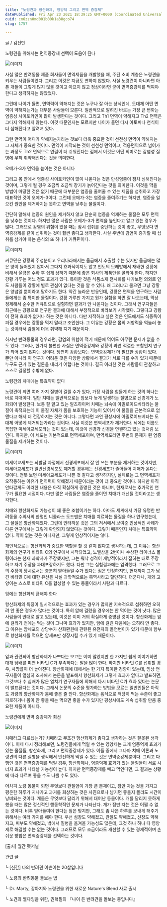 ```yaml
---
title: "노령견과 항산화제, 영양제 그리고 면역 증강제"
datePublished: Fri Apr 23 2021 18:39:25 GMT+0000 (Coordinated Universal Time)
cuid: cm6zzn0md001b09k1a38gco74
slug: 1757

---
```



글 / 김진만

노령견을 위해서는 면역증강제 선택이 도움이 된다

![이미지](https://cdn.hashnode.com/res/hashnode/image/upload/v1739248470581/e7d7f56f-b5c7-4fad-b5b1-26a2231a669b.jpeg)

​사실 많은 반려동물 제품 회사들이 면역제품을 개발했을 때, 주된 소비 계층은 노령견을 키우는 사람들이었다. 그리고 이것은 지금도 변하지 않았다. 사실 노령견이 아니라면 아픈 개들이 그렇게 많지 않을 것이고 아프지 않고 정상이라면 굳이 면역증강제를 먹여야 한다고 생각하지는 않았었다.

그런데 나이가 들면, 면역력이 약해지는 것은 누구나 잘 아는 상식인데, 도대체 어떤 면역이 약해지는가는 대부분 사람들이 모른다. 일반적으로 알려진 바로는 가장 큰 변화는 염증성 사이토카인이 많이 발생한다는 것이다. 그리고 Th1 면역이 약해지고 Th2 면역은 그다지 약해지지 않는다. 이것 때문인지는 모르지만 나이가 들면 다시 아토피나 천식이 더 심해진다고 알려져 있다.

그런 면역이 어디가 약해지는가라는 것보다 더욱 중요한 것이 선천성 면역이 약해지는 그 자체가 중요한 것이다. 면역이 시작되는 것이 선천성 면역이고, 적응면역으로 넘어가는 과정도 Th2 면역으로 연결이 더 쉬워진다는 점에서 이것은 어떤 의미로는 감염성 질병에 무척 취약해진다는 것을 의미한다.

오메가-3가 면역을 높이는 것은 아니다

그리고 몸 안에서 염증성 사이토카인이 많이 나온다는 것은 만성염증이 점차 심해진다는 것이며, 그렇게 될 경우 조금씩 조금씩 장기가 늙어간다는 것을 의미한다. 이것을 막을 방법이 마땅한 것은 없기 때문에 대부분은 염증을 줄여줄 수 있는 제품을 섭취하고 가장 대표적인 것이 오메가-3이다. 그런데 오메가-3는 염증을 줄여주기는 하지만, 염증을 일으킨 원인을 제거하지는 못하고 면역을 낮추는 물질이다.

간단히 말해서 염증의 원인을 제거하지 않고 단순히 염증을 억제하는 물질은 모두 면역을 낮추는 것이다. 하지만 많은 사람은 오메가-3가 면역을 높인다고 알고 있는 경우가 많다. 그러므로 감염의 위험이 있을 때는 잠시 섭취를 중단하는 것이 좋고, 무엇보다 면역증강제를 같이 섭취하는 것이 훨씬 좋다고 생각한다. 사실 주변에 감염이 증가할 때 섭취를 삼가야 하는 음식의 또 하나가 커큐민이다.

![이미지](https://cdn.hashnode.com/res/hashnode/image/upload/v1739248472204/1e555cba-4f90-4d70-a17a-ae3d8b3bc245.jpeg)

커큐민은 강황의 주성분이고 우리나라에서는 울금에서 추출할 수는 있지만 울금에는 많은 양이 들어있지 않아서 그다지 효과적이지도 않고 인도의 모래밭에서 재배한 강황에 비해서 울금은 수확 후 쉽게 상하기 때문에 좋은 회사의 제품만을 골라야 한다. 하지만 강황 가루는 어느 정도 효과가 있다. 특이한 것은 식품소재 전시회를 나가보면 의외로 인도 사람들이 강황에 별로 관심이 없다는 것을 알 수 있다. 왜 그러냐고 물으면 그냥 강황은 양념일 뿐이라고 말하기도 한다. 약간 놀라운 반응인데, 강황은 면역을 연구하는 사람들에게는 좀 특이한 물질이다. 강황 가루만 가지고 뭔가 실험을 하면 잘 나오는데, 막상 정제해서 순수한 커큐민으로 실험하면 결과가 안 나온다는 것이다. 그래서 연구자들은 최근에는 강황으로 연구한 결과에 대해서 부정적으로 바라보기 시작했다. 그렇다고 강황이 전혀 효과가 없거나 하는 것은 아니다. 다만 지적하고 싶은 것은 인도에서도 식중독이 퍼질 경우에는 강황을 먹지 말라고 조언한다. 그 이유는 강황은 몸의 저항력을 억눌러 놓는 것이라서 감염에 더욱 취약해 지기 때문이다.

하지만 반려동물의 경우라면, 감염의 위험이 적기 때문에 먹여도 아무런 문제가 없을 수도 있다. 그러나, 한가지 불편한 사실은 면역증강제와 강황이 과연 적절한 조합인지 연구가 되어 있지 않다는 것이다. 당연히 강황보다는 면역증강제가 더 필요한 상황이 있다. 뿐만 아니라 이 연구가 어려운 것은 다양한 상황에서 결과가 서로 다를 수가 있기 때문에 누구도 근거 있는 결론을 내리기 어렵다는 것이다. 결국 이러한 것은 사람들이 관찰하고 스스로 결정할 수밖에 없다.

노령견의 치매에는 특효약이 없다

​노령견이 되면 여러 가지 질병이 걸릴 수가 있다, 가장 사람을 힘들게 하는 것의 하나는 바로 치매이다. 일단 치매는 일반적으로는 암보다 늦게 발생하는 질병으로 신경계가 노화되어 발생한다. 보통 잘 알고 있는 알츠하이머 치매는 뇌속에 아밀로이드베타라는 물질이 축적되는데 이 물질 자체가 몸을 보호하는 기능이 있어서 이 물질을 근본적으로 없앤다고 해서 더 건강하지는 것은 아니다. 그렇다면 과연 평상시에 아밀로이드베타는 도대체 어떻게 제거되는가라는 것이다. 사실 이것은 면역세포가 제거한다. 뇌에는 이름도 복잡한 미세아교세포라는 것이 있는데, 이것이 신경과 신경을 연결하고 있는 것처럼 보인다. 하지만, 이 세포는 기본적으로 면역세포이며, 면역세포라면 주변의 문제가 된 염증 물질을 제거하는 것이다.

![이미지](https://cdn.hashnode.com/res/hashnode/image/upload/v1739248474216/dae3f2fd-787d-488b-b9f2-60976e7dc7a8.jpeg)

미세야교세포는 뇌발달 과정에서 신경세포에서 잘 안 쓰는 부분을 제거하는 것이지만, 미세아교세포가 일반신경세포도 제거할 경우에는 신경세포가 줄어들어 치매가 온다는 것이다. 언뜻 보면 미세아교세포가 나쁜 것 같다고 생각하지만, 실제로는 그 면역세포가 오작동하는 이유가 면역력이 약해졌기 때문이라는 것이 더 중요한 것이다. 하지만 아직 안타깝게도 이러한 내용은 아직 확실하게 증명된 것은 아니며, 현재로서는 추가적인 연구가 필요한 시점이다. 다만 많은 사람들은 염증을 줄이면 치매가 개선될 것이라고는 생각한다.

치매와 항산화제도 가능성이 꽤 좋은 조합이기는 하다. 아마도 세계에서 가장 유명한 반려동물 수의사의 한명인 니콜라스 도드맨은 치매를 치료하는 물질을 하나 연구했는데, 그 물질은 항산화제였다. 그런데 안타까운 것은 그의 저서에서 보여준 인상적인 사례가 다른 연구에서는 그렇게 확인되지 않았다는 것이다. 그렇기 때문인지 치매는 특효약이 없다. 약이 없는 것은 아니지만, 그렇게 인상적이지는 않다.

개인적으로는 항산화제가 중요한 역할을 할 것 같지 않다고 생각하는데, 그 이유는 항산화제의 연구가 비타민 C의 연구에서 시작되었고, 노벨상을 2번이나 수상한 라이너스 폴링이라는 천재 과학자가 주장했지만, 그는 워낙 성격이 개방적이라서 잡히는 대로 주장하고 자기 주장을 과대포장하기도 했다. 다만 그는 실험결과에는 엄격했다. 그러므로 그의 주장이 당시로서는 충분히 받아들일 수가 있다는 점은 인정하지만, 현재까지 그가 남긴 비타민 C에 대한 유산은 사실 과학적으로는 흑역사라고 할만하다. 더군다나, 개와 고양이는 스스로 비타민 C를 합성할 수 있는 동물이라서 사람과 다르다.

암에는 항산화제 금해야 한다

​항산화제의 특징이 일시적으로는 효과가 있는 경우가 많지만 지속적으로 섭취하면 오히려 안 좋은 경우가 많다는 것이다. 특히 암에 걸렸을 경우에는 안 먹이는 것이 낫다. 많은 사람들이 반대로 알고 있는데, 이것은 이미 거의 확실하게 증명된 것이다. 항산화제는 암에 걸리기 전에는 먹는 것이 그나마 효과가 있지만, 암에 걸린 다음에는 오히려 안 좋다. 그 이유는 암세포의 상당수가 산화환원에 관련된 유전자의 돌연변이가 있기 때문에 함부로 항산화제를 먹으면 암세포만 성장시킬 수가 있기 때문이다.

![이미지](https://cdn.hashnode.com/res/hashnode/image/upload/v1739248476044/82434d1e-1e39-4e99-918e-8dc2bc59362c.jpeg)

암과 관련되어 항산화제가 나쁘다는 보고는 이미 많았지만 한 가지만 쉽게 이야기하면 대개 담배를 피면 비타민 C가 부족하다는 말을 많이 한다. 하지만 비타민 C를 섭취할 경우, 사망률이 더 높아진다. 항산화제에 대해서는 한 가지 특이한 경향이 있는데, 임상 연구자들이 열심히 조사해서 논문을 발표해서 항산화제가 그렇게 효과가 없다고 발표하면, 그것보다 수 십배가 많은 얼치기 연구자들에 의해서 다시 비타민 C가 효과 있다는 논문이 발표된다는 것이다. 그래서 논문의 수준을 평가하는 방법을 모르는 일반인들은 아직도 과량의 항산화제가 몸에 좋은 줄 안다. 항산화제는 음식으로 적당히 먹는 수준이 좋고 피로하거나 몸이 안 좋을 때는 먹으면 좋을 수가 있지만 평상시에도 계속 섭취할 만큼 중요한 제품이 아니다.

노령견에게 면역 증강제가 최선

![이미지](https://cdn.hashnode.com/res/hashnode/image/upload/v1739248478746/5015f44a-0f6e-4aeb-9135-b31cba334e0d.jpeg)

치매라고 다르겠는가? 치매라고 무조건 항산화제가 좋다고 생각하는 것은 잘못된 생각이다. 이제 다시 정리해보면, 노령견들에게 먹일 수 있는 영양제는 크게 염증억제 효과가 있는 물질들, 항산화제, 그리고 면역증강제가 있다. 이들 중에서 그나마 치매 이론과 노령견의 다른 질병을 생각해서 안전하게 먹일 수 있는 것은 면역증강제뿐이다. 그리고 다행인 것은 면역증강제를 먹일 경우, 항산화제나, 염증억제 효과가 있는 물질들이 서로 시너지 효과가 나타날 가능성이 높다. 하지만 면역증강제를 빼고 먹인다면, 그 결과는 상황에 따라 다르며 좋을 수도 나쁠 수도 있다.

어차피 노령 동물이 되면 무엇보다 관절염이 가장 큰 문제이고, 잠만 자는 것을 가지고 평온한 하루가 지나가고 과거를 회상하는 것은 사진으로나 남기면 좋을지 몰라도 시간이 낭비되는 것이다. 개들은 무엇보다 달리기 위해서 태어난 동물이다. 개를 달리지 못하게 했을 때는 많은 정신적인 행동학적인 문제가 나타난다. 개가 잠만 자는 것은 어쩔 수 없는 것이다. 비록 받아들여야 한다는 점은 맞지만, 그래도 좀 나은 하루를 보내게 해주기 위해서는 여러 가지를 해야 한다. 우선 심장도 약해졌고, 관절도 약해졌고, 신장도 약해지고, 피부도 약해졌고, 밖에서 질병을 옮겨올 가능성도 많은데, 그것 하나 하나 다 영양제로 해결할 수는 없는 것이다. 그러므로 모두 조금이라도 개선할 수 있는 경제적이며 손쉬운 방법은 면역증강제를 선택하는 것이다.

[출처] 월간 펫저널

관련 글

└ [신간] 나의 반려견 이쁜이는 20살입니다

└ 노령의 반려동물 돌보는 법

└ Dr. Marty, 강아지와 노령견을 위한 새로운 Nature's Blend 사료 출시

└ 노견의 웰다잉을 위한, 권혁필의 『나이 든 반려견을 돌보는 중입니다』